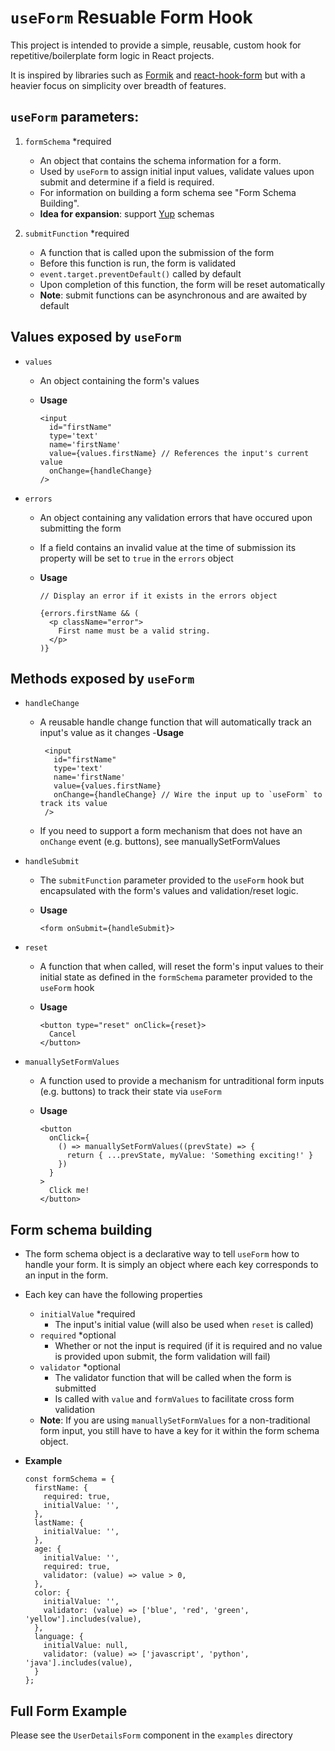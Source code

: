 # `useForm` Resuable Form Hook

This project is intended to provide a simple, reusable, custom hook for repetitive/boilerplate form logic in React projects.

It is inspired by libraries such as [Formik](https://www.npmjs.com/package/formik) and [react-hook-form](https://www.npmjs.com/package/react-hook-form) but with a heavier focus on simplicity over breadth of features.

## `useForm` parameters:

1. `formSchema` \*required
   - An object that contains the schema information for a form.
   - Used by `useForm` to assign initial input values, validate values upon submit and determine if a field is required.
   - For information on building a form schema see "Form Schema Building".
   - **Idea for expansion**: support [Yup](https://www.npmjs.com/package/yup) schemas


2. `submitFunction` \*required
   - A function that is called upon the submission of the form
   - Before this function is run, the form is validated
   - `event.target.preventDefault()` called by default
   - Upon completion of this function, the form will be reset automatically
   - **Note**: submit functions can be asynchronous and are awaited by default

## Values exposed by `useForm`

- `values`
  - An object containing the form's values
  - **Usage**

        <input
          id="firstName"
          type='text'
          name='firstName'
          value={values.firstName} // References the input's current value
          onChange={handleChange}
        />

- `errors`
  - An object containing any validation errors that have occured upon submitting the form
  - If a field contains an invalid value at the time of submission its property will be set to `true` in the `errors` object
  - **Usage**

        // Display an error if it exists in the errors object
        
        {errors.firstName && (
          <p className="error">
            First name must be a valid string.
          </p>
        )}

## Methods exposed by `useForm`

- `handleChange`
  - A reusable handle change function that will automatically track an input's value as it changes -**Usage**

         <input
           id="firstName"
           type='text'
           name='firstName'
           value={values.firstName}
           onChange={handleChange} // Wire the input up to `useForm` to track its value
         />

  - If you need to support a form mechanism that does not have an `onChange` event (e.g. buttons), see manuallySetFormValues
  
- `handleSubmit`
  
  - The `submitFunction` parameter provided to the `useForm` hook but encapsulated with the form's values and validation/reset logic. 
  - **Usage**
      
        <form onSubmit={handleSubmit}>

- `reset`
  - A function that when called, will reset the form's input values to their initial state as defined in the `formSchema` parameter provided to the `useForm` hook 
  
  - **Usage**

        <button type="reset" onClick={reset}>
          Cancel
        </button>

- `manuallySetFormValues`
  - A function used to provide a mechanism for untraditional form inputs (e.g. buttons) to track their state via `useForm`
  - **Usage**

        <button
          onClick={
            () => manuallySetFormValues((prevState) => {
              return { ...prevState, myValue: 'Something exciting!' }
            })
          } 
        >
          Click me!
        </button>

## Form schema building

- The form schema object is a declarative way to tell `useForm` how to handle your form. It is simply an object where each key corresponds to an input in the form.

- Each key can have the following properties
  - `initialValue` \*required
    - The input's initial value (will also be used when `reset` is called)
  - `required` \*optional
    - Whether or not the input is required (if it is required and no value is provided upon submit, the form validation will fail)
  - `validator` \*optional
    - The validator function that will be called when the form is submitted
    - Is called with `value` and `formValues` to facilitate cross form validation
  - **Note**: If you are using `manuallySetFormValues` for a non-traditional form input, you still have to have a key for it within the form schema object.

- **Example**

      const formSchema = {
        firstName: {
          required: true,
          initialValue: '',
        },
        lastName: {
          initialValue: '',
        },
        age: {
          initialValue: '',
          required: true,
          validator: (value) => value > 0,
        },
        color: {
          initialValue: '',
          validator: (value) => ['blue', 'red', 'green', 'yellow'].includes(value),
        },
        language: {
          initialValue: null,
          validator: (value) => ['javascript', 'python', 'java'].includes(value),
        }
      };

## Full Form Example
Please see the `UserDetailsForm` component in the `examples` directory
